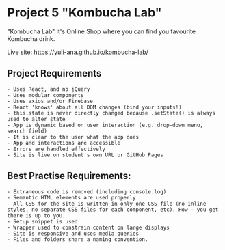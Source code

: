 # Project 5 "Kombucha Lab"

"Kombucha Lab" it's Online Shop where you can find you favourite Kombucha drink.

Live site: https://yuli-ana.github.io/kombucha-lab/

## Project Requirements

    - Uses React, and no jQuery
    - Uses modular components
    - Uses axios and/or Firebase
    - React 'knows' about all DOM changes (bind your inputs!)
    - this.state is never directly changed because .setState() is always used to alter state
    - App is dynamic based on user interaction (e.g. drop-down menu, search field)
    - It is clear to the user what the app does
    - App and interactions are accessible
    - Errors are handled effectively
    - Site is live on student's own URL or GitHub Pages

## Best Practise Requirements:

    - Extraneous code is removed (including console.log)
    - Semantic HTML elements are used properly
    - All CSS for the site is written in only one CSS file (no inline styles, no separate CSS files for each component, etc). How - you get there is up to you.
    - Setup snippet is used
    - Wrapper used to constrain content on large displays
    - Site is responsive and uses media queries
    - Files and folders share a naming convention.
